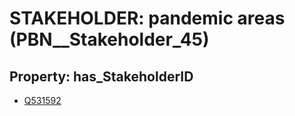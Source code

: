 # STAKEHOLDER: __pandemic areas__ (PBN__Stakeholder_45)

## Property: has_StakeholderID

* [Q531592](Q531592)

